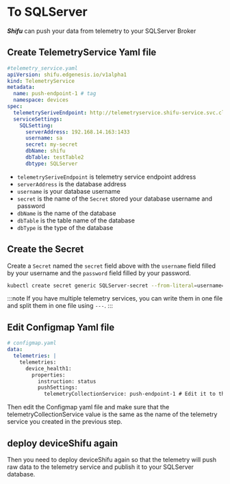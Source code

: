 # To SQLServer

***Shifu*** can push your data from telemetry to your SQLServer Broker

## Create TelemetryService Yaml file
```yaml
#telemetry_service.yaml
apiVersion: shifu.edgenesis.io/v1alpha1
kind: TelemetryService
metadata:
  name: push-endpoint-1 # tag
  namespace: devices
spec:
  telemetrySeriveEndpoint: http://telemetryservice.shifu-service.svc.cluster.local
  serviceSettings:
    SQLSetting:
      serverAddress: 192.168.14.163:1433
      username: sa
      secret: my-secret
      dbName: shifu
      dbTable: testTable2
      dbtype: SQLServer
```
- `telemetrySeriveEndpoint` is telemetry service endpoint address
- `serverAddress` is the database address
- `username` is your database username
- `secret` is the name of the `Secret` stored your database username and password
- `dbName` is the name of the database
- `dbTable` is the table name of the database
- `dbType` is the type of the database

## Create the Secret

Create a `Secret` named the `secret` field above with the `username` field filled by your username and the `password` field filled by your password.

```bash
kubectl create secret generic SQLServer-secret --from-literal=username=your_username --from-literal=password=your_password -n devices
```

:::note
If you have multiple telemetry services, you can write them in one file and split them in one file using `---`.
:::

## Edit Configmap Yaml file
```yaml
# configmap.yaml
data:
  telemetries: |
    telemetries:
      device_health1:
        properties:
          instruction: status
          pushSettings:
            telemetryCollectionService: push-endpoint-1 # Edit it to the name same with TelemetryService's name
```
Then edit the Configmap yaml file and make sure that the telemetryCollectionService value is the same as the name of the telemetry service you created in the previous step.

## deploy deviceShifu again

Then you need to deploy deviceShifu again so that the telemetry will push raw data to the telemetry service and publish it to your SQLServer database.
